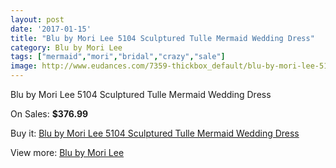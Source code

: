 ```yaml
---
layout: post
date: '2017-01-15'
title: "Blu by Mori Lee 5104 Sculptured Tulle Mermaid Wedding Dress"
category: Blu by Mori Lee
tags: ["mermaid","mori","bridal","crazy","sale"]
image: http://www.eudances.com/7359-thickbox_default/blu-by-mori-lee-5104-sculptured-tulle-mermaid-wedding-dress.jpg
---
```

Blu by Mori Lee 5104 Sculptured Tulle Mermaid Wedding Dress

On Sales: **$376.99**
<a href="https://www.eudances.com/en/blu-by-mori-lee/2640-blu-by-mori-lee-5104-sculptured-tulle-mermaid-wedding-dress.html"><amp-img layout="responsive" width="600" height="600" src="//www.eudances.com/7359-thickbox_default/blu-by-mori-lee-5104-sculptured-tulle-mermaid-wedding-dress.jpg" alt="Blu by Mori Lee 5104 Sculptured Tulle Mermaid Wedding Dress 0" /></a>
<a href="https://www.eudances.com/en/blu-by-mori-lee/2640-blu-by-mori-lee-5104-sculptured-tulle-mermaid-wedding-dress.html"><amp-img layout="responsive" width="600" height="600" src="//www.eudances.com/7360-thickbox_default/blu-by-mori-lee-5104-sculptured-tulle-mermaid-wedding-dress.jpg" alt="Blu by Mori Lee 5104 Sculptured Tulle Mermaid Wedding Dress 1" /></a>
<a href="https://www.eudances.com/en/blu-by-mori-lee/2640-blu-by-mori-lee-5104-sculptured-tulle-mermaid-wedding-dress.html"><amp-img layout="responsive" width="600" height="600" src="//www.eudances.com/7361-thickbox_default/blu-by-mori-lee-5104-sculptured-tulle-mermaid-wedding-dress.jpg" alt="Blu by Mori Lee 5104 Sculptured Tulle Mermaid Wedding Dress 2" /></a>
<a href="https://www.eudances.com/en/blu-by-mori-lee/2640-blu-by-mori-lee-5104-sculptured-tulle-mermaid-wedding-dress.html"><amp-img layout="responsive" width="600" height="600" src="//www.eudances.com/7362-thickbox_default/blu-by-mori-lee-5104-sculptured-tulle-mermaid-wedding-dress.jpg" alt="Blu by Mori Lee 5104 Sculptured Tulle Mermaid Wedding Dress 3" /></a>
<a href="https://www.eudances.com/en/blu-by-mori-lee/2640-blu-by-mori-lee-5104-sculptured-tulle-mermaid-wedding-dress.html"><amp-img layout="responsive" width="600" height="600" src="//www.eudances.com/7363-thickbox_default/blu-by-mori-lee-5104-sculptured-tulle-mermaid-wedding-dress.jpg" alt="Blu by Mori Lee 5104 Sculptured Tulle Mermaid Wedding Dress 4" /></a>
<a href="https://www.eudances.com/en/blu-by-mori-lee/2640-blu-by-mori-lee-5104-sculptured-tulle-mermaid-wedding-dress.html"><amp-img layout="responsive" width="600" height="600" src="//www.eudances.com/7364-thickbox_default/blu-by-mori-lee-5104-sculptured-tulle-mermaid-wedding-dress.jpg" alt="Blu by Mori Lee 5104 Sculptured Tulle Mermaid Wedding Dress 5" /></a>

Buy it: [Blu by Mori Lee 5104 Sculptured Tulle Mermaid Wedding Dress](https://www.eudances.com/en/blu-by-mori-lee/2640-blu-by-mori-lee-5104-sculptured-tulle-mermaid-wedding-dress.html "Blu by Mori Lee 5104 Sculptured Tulle Mermaid Wedding Dress")

View more: [Blu by Mori Lee](https://www.eudances.com/en/39-blu-by-mori-lee "Blu by Mori Lee")